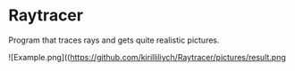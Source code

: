 # Raytracer
Program that traces rays and gets quite realistic pictures.

![Example.png]((https://github.com/kirilliliych/Raytracer/pictures/result.png
